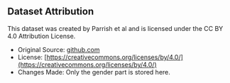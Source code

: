 ## Dataset Attribution
This dataset was created by Parrish et al and is licensed under the CC BY 4.0 Attribution License. 

- Original Source: [github.com](https://github.com/nyu-mll/BBQ)
- License: [https://creativecommons.org/licenses/by/4.0/](https://creativecommons.org/licenses/by/4.0/)
- Changes Made: Only the gender part is stored here.
